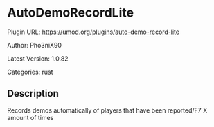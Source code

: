 # AutoDemoRecordLite

Plugin URL: https://umod.org/plugins/auto-demo-record-lite

Author: Pho3niX90

Latest Version: 1.0.82

Categories: rust

## Description

Records demos automatically of players that have been reported/F7 X amount of times
